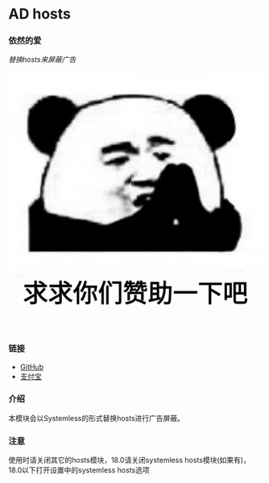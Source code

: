 # AD hosts
### 依然的爱
*替换hosts来屏蔽广告*

<img src="https://github.com/E7KMbb/Gallery/blob/master/628183134.png">

### 链接
* [GitHub](https://github.com/E7KMbb/AD-hosts)
* [支付宝](https://qr.alipay.com/tsx040682i5spldz69pnee4)

### 介绍
本模块会以Systemless的形式替换hosts进行广告屏蔽。

### 注意
使用时请关闭其它的hosts模块，18.0请关闭systemless hosts模块(如果有)，18.0以下打开设置中的systemless hosts选项
